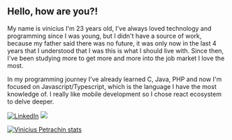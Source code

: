 <h2 align="left">Hello, how are you?!</h2>

<p>My name is vinicius I'm 23 years old, I've always loved technology and programming since I was young, but I didn't have a source of work, because my father said there was no future, it was only now in the last 4 years that I understood that I was this is what I should live with. Since then, I've been studying more to get more and more into the job market I love the most.</p>
<p>In my programming journey I've already learned C, Java, PHP and now I'm focused on Javascript/Typescript, which is the language I have the most knowledge of. I really like mobile development so I chose react ecosystem to delve deeper.</p>

 <a href="https://www.linkedin.com/in/petrachin" target="_blank" alt="LinkedIn"><img src="https://img.shields.io/badge/LinkedIn-%230077B5.svg?&style=flat-square&logo=linkedin&logoColor=white" alt="LinkedIn"></a>
  <a href="https://api.whatsapp.com/send?phone=5519989041598" target="_blank" alt="WhatsApp"><img src="https://img.shields.io/badge/-WhatsApp-25d366?style=flat-square&labelColor=25d366&logo=whatsapp&logoColor=white&link=https://api.whatsapp.com/send?phone=5519989041598&text=Ol%C3%A1%Vinicius!%20"/></a>
  </a>
  </a>
</p>

[![Vinicius Petrachin stats](https://github-readme-stats.vercel.app/api?username=viniciuspetrachin&theme=dark)](https://github.com/viniciuspetrachin/readme.md)
